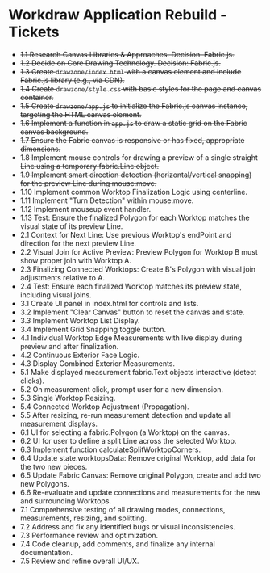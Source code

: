 # Workdraw Application Rebuild - Tickets

- ~~1.1 Research Canvas Libraries & Approaches. Decision: Fabric.js.~~
- ~~1.2 Decide on Core Drawing Technology. Decision: Fabric.js.~~
- ~~1.3 Create `drawzone/index.html` with a canvas element and include Fabric.js library (e.g., via CDN).~~
- ~~1.4 Create `drawzone/style.css` with basic styles for the page and canvas container.~~
- ~~1.5 Create `drawzone/app.js` to initialize the Fabric.js canvas instance, targeting the HTML canvas element.~~
- ~~1.6 Implement a function in `app.js` to draw a static grid on the Fabric canvas background.~~
- ~~1.7 Ensure the Fabric canvas is responsive or has fixed, appropriate dimensions.~~
- ~~1.8 Implement mouse controls for drawing a preview of a single straight Line using a temporary fabric.Line object.~~
- ~~1.9 Implement smart direction detection (horizontal/vertical snapping) for the preview Line during mouse:move.~~
- 1.10 Implement common Worktop Finalization Logic using centerline.
- 1.11 Implement "Turn Detection" within mouse:move.
- 1.12 Implement mouseup event handler.
- 1.13 Test: Ensure the finalized Polygon for each Worktop matches the visual state of its preview Line.
- 2.1 Context for Next Line: Use previous Worktop's endPoint and direction for the next preview Line.
- 2.2 Visual Join for Active Preview: Preview Polygon for Worktop B must show proper join with Worktop A.
- 2.3 Finalizing Connected Worktops: Create B's Polygon with visual join adjustments relative to A.
- 2.4 Test: Ensure each finalized Worktop matches its preview state, including visual joins.
- 3.1 Create UI panel in index.html for controls and lists.
- 3.2 Implement "Clear Canvas" button to reset the canvas and state.
- 3.3 Implement Worktop List Display.
- 3.4 Implement Grid Snapping toggle button.
- 4.1 Individual Worktop Edge Measurements with live display during preview and after finalization.
- 4.2 Continuous Exterior Face Logic.
- 4.3 Display Combined Exterior Measurements.
- 5.1 Make displayed measurement fabric.Text objects interactive (detect clicks).
- 5.2 On measurement click, prompt user for a new dimension.
- 5.3 Single Worktop Resizing.
- 5.4 Connected Worktop Adjustment (Propagation).
- 5.5 After resizing, re-run measurement detection and update all measurement displays.
- 6.1 UI for selecting a fabric.Polygon (a Worktop) on the canvas.
- 6.2 UI for user to define a split Line across the selected Worktop.
- 6.3 Implement function calculateSplitWorktopCorners.
- 6.4 Update state.worktopsData: Remove original Worktop, add data for the two new pieces.
- 6.5 Update Fabric Canvas: Remove original Polygon, create and add two new Polygons.
- 6.6 Re-evaluate and update connections and measurements for the new and surrounding Worktops.
- 7.1 Comprehensive testing of all drawing modes, connections, measurements, resizing, and splitting.
- 7.2 Address and fix any identified bugs or visual inconsistencies.
- 7.3 Performance review and optimization.
- 7.4 Code cleanup, add comments, and finalize any internal documentation.
- 7.5 Review and refine overall UI/UX.
